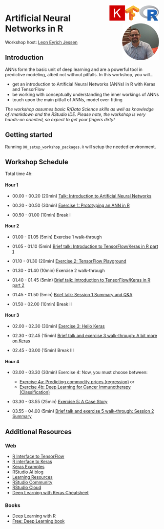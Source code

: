 
<a href='https://www.r-project.org'><img src='img/logo_r.png' align="right" height="50" /></a>

<a href='https://tensorflow.rstudio.com'><img src='img/logo_tensorflow.png' align="right" height="50" /></a>

<a href='https://keras.rstudio.com'><img src='img/logo_keras.png' align="right" height="50" /></a>

# Artificial Neural Networks in R <a href='https://twitter.com/jessenleon'><img src='img/leon_eyrich_jessen.png' align="right" height="120" /></a>

Workshop host: [Leon Eyrich Jessen](https://twitter.com/jessenleon)

## Introduction

ANNs form the basic unit of deep learning and are a powerful tool in
predictive modeling, albeit not without pitfalls. In this workshop, you
will…

-   get an introduction to Artificial Neural Networks (ANNs) in R with
    Keras and TensorFlow
-   be working with conceptually understanding the inner workings of
    ANNs
-   touch upon the main pitfall of ANNs, model over-fitting

*The workshop assumes basic R/Data Science skills as well as knowledge
of rmarkdown and the RStudio IDE. Please note, the workshop is very
hands-on oriented, so expect to get your fingers dirty!*

## Getting started

Running `00_setup_workshop_packages.R` will setup the needed
environment.

## Workshop Schedule

Total time 4h:

#### Hour 1

-   00.00 - 00.20 (20min) [Talk: Introduction to Artificial Neural
    Networks](short_talks/01_introduction_to_artificial_neural_networks.html)

-   00.20 - 00.50 (30min) [Exercise 1: Prototyping an ANN in
    R](https://htmlpreview.github.io/?https://github.com/leonjessen/NHSR2020/blob/main/Exercises/00_exercises.html#1_Prototyping_an_ANN_in_R)

-   00.50 - 01.00 (10min) Break I

#### Hour 2

-   01.00 - 01.05 (5min) Exercise 1 walk-through

-   01.05 - 01.10 (5min) [Brief talk: Introduction to TensorFlow/Keras
    in R part 1](short_talks/02_introduction_to_keras_1.html)

-   01.10 - 01.30 (20min) [Exercise 2: TensorFlow
    Playground](https://htmlpreview.github.io/?https://github.com/leonjessen/NHSR2020/blob/main/Exercises/00_exercises.html#2_TensorFlow_Playground)

-   01.30 - 01.40 (10min) Exercise 2 walk-through

-   01.40 - 01.45 (5min) [Brief talk: Introduction to TensorFlow/Keras
    in R part 2](short_talks/03_introduction_to_keras_2.html)

-   01.45 - 01.50 (5min) [Brief talk: Session 1 Summary and
    Q&A](short_talks/04_session_1_summary.html)

-   01.50 - 02.00 (10min) Break II

#### Hour 3

-   02.00 - 02.30 (30min) [Exercise 3: Hello
    Keras](https://htmlpreview.github.io/?https://github.com/leonjessen/NHSR2020/blob/main/Exercises/00_exercises.html#3_Hello_Keras)

-   02.30 - 02.45 (15min) [Brief talk and exercise 3 walk-through: A bit
    more on Keras](short_talks/05_a_bit_more_on_keras.html)

-   02.45 - 03.00 (15min) Break III

#### Hour 4

-   03.00 - 03.30 (30min) Exercise 4: Now, you must choose between:

    -   [Exercise 4a: Predicting commodity prices
        (regression)](https://htmlpreview.github.io/?https://github.com/leonjessen/NHSR2020/blob/main/Exercises/00_exercises.html#4a_Predicting_commodity_prices_(regression))
        or
    -   [Exercise 4b: Deep Learning for Cancer Immunotherapy
        (Classification)](https://htmlpreview.github.io/?https://github.com/leonjessen/NHSR2020/blob/main/Exercises/00_exercises.html#4b_Deep_Learning_for_Cancer_Immunotherapy_(Classification))

-   03.30 - 03.55 (25min) [Exercise 5: A Case
    Story](https://htmlpreview.github.io/?https://github.com/leonjessen/NHSR2020/blob/main/Exercises/00_exercises.html#5_A_Case_Story)

-   03.55 - 04.00 (5min) [Brief talk and exercise 5 walk-through:
    Session 2 Summary](short_talks/06_session_2_summary.html)

## Additional Resources

### Web

-   [R Interface to TensorFlow](https://tensorflow.rstudio.com/)
-   [R interface to Keras](https://tensorflow.rstudio.com/keras/)
-   [Keras
    Examples](https://tensorflow.rstudio.com/keras/articles/examples/)
-   [RStudio AI blog](https://blogs.rstudio.com/ai/)
-   [Learning
    Resources](https://tensorflow.rstudio.com/learn/resources/)
-   [RStudio Community](https://community.rstudio.com/)
-   [RStudio Cloud](https://rstudio.cloud/)
-   [Deep Learning with Keras
    Cheatsheet](https://github.com/rstudio/cheatsheets/raw/master/keras.pdf)

### Books

-   [Deep Learning with
    R](https://www.manning.com/books/deep-learning-with-r)
-   [Free: Deep Learning book](https://www.deeplearningbook.org/)
